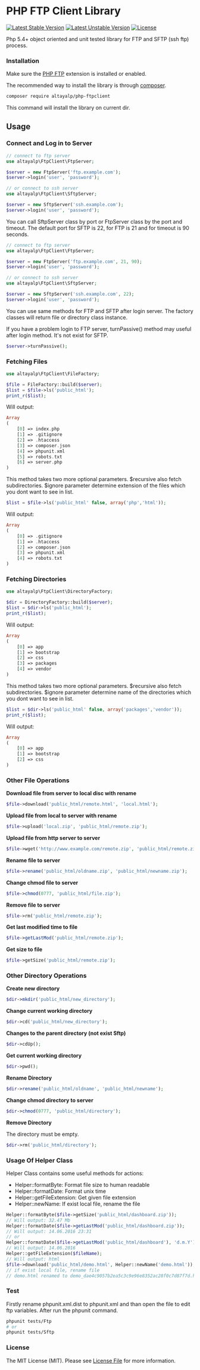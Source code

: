 # PHP FTP Client Library

[![Latest Stable Version](https://poser.pugx.org/altayalp/ftp-client/version)](https://packagist.org/packages/altayalp/test)
[![Latest Unstable Version](https://poser.pugx.org/altayalp/ftp-client/v/unstable)](//packagist.org/packages/altayalp/test)
[![License](https://poser.pugx.org/altayalp/ftp-client/license)](https://packagist.org/packages/altayalp/test)

Php 5.4+ object oriented and unit tested library for FTP and SFTP (ssh ftp) process.

### Installation

Make sure the [PHP FTP](http://php.net/book_ftp) extension is installed or enabled.

The recommended way to install the library is through [composer](https://getcomposer.org/).

```bash
composer require altayalp/php-ftpclient
```

This command will install the library on current dir.

## Usage
### Connect and Log in to Server

```php
// connect to ftp server
use altayalp\FtpClient\FtpServer;

$server = new FtpServer('ftp.example.com');
$server->login('user', 'password');

// or connect to ssh server
use altayalp\FtpClient\SftpServer;

$server = new SftpServer('ssh.example.com');
$server->login('user', 'password');
```

You can call SftpServer class by port or FtpServer class by the port and timeout. The default port for SFTP is 22, for FTP is 21 and for timeout is 90 seconds.

```php
// connect to ftp server
use altayalp\FtpClient\FtpServer;

$server = new FtpServer('ftp.example.com', 21, 90);
$server->login('user', 'password');

// or connect to ssh server
use altayalp\FtpClient\SftpServer;

$server = new SftpServer('ssh.example.com', 22);
$server->login('user', 'password');
```

You can use same methods for FTP and SFTP after login server. The factory classes will return file or directory class instance.

If you have a problem login to FTP server, turnPassive() method may useful after login method. It's not exist for SFTP.

```php
$server->turnPassive();
```

### Fetching Files

```php
use altayalp\FtpClient\FileFactory;

$file = FileFactory::build($server);
$list = $file->ls('public_html');
print_r($list);
```

Will output:

```php
Array
(
    [0] => index.php
    [1] => .gitignore
    [2] => .htaccess
    [3] => composer.json
    [4] => phpunit.xml
    [5] => robots.txt
    [6] => server.php
)
```

This method takes two more optional parameters. $recursive also fetch subdirectories. $ignore parameter determine extension of the files which you dont want to see in list.

```php
$list = $file->ls('public_html' false, array('php','html'));
```

Will output:

```php
Array
(
    [0] => .gitignore
    [1] => .htaccess
    [2] => composer.json
    [3] => phpunit.xml
    [4] => robots.txt
)
```

### Fetching Directories

```php
use altayalp\FtpClient\DirectoryFactory;

$dir = DirectoryFactory::build($server);
$list = $dir->ls('public_html');
print_r($list);
```

Will output:

```php
Array
(
    [0] => app
    [1] => bootstrap
    [2] => css
    [3] => packages
    [4] => vendor
)
```

This method takes two more optional parameters. $recursive also fetch subdirectories. $ignore parameter determine name of the directories which you dont want to see in list.

```php
$list = $dir->ls('public_html' false, array('packages','vendor'));
print_r($list);
```

Will output:

```php
Array
(
    [0] => app
    [1] => bootstrap
    [2] => css
)
```

### Other File Operations

**Download file from server to local disc with rename**

```php
$file->download('public_html/remote.html', 'local.html');
```

**Upload file from local to server with rename**

```php
$file->upload('local.zip', 'public_html/remote.zip');
```

**Upload file from http server to server**

```php
$file->wget('http://www.example.com/remote.zip', 'public_html/remote.zip');
```

**Rename file to server**

```php
$file->rename('public_html/oldname.zip', 'public_html/newname.zip');
```

**Change chmod file to server**

```php
$file->chmod(0777, 'public_html/file.zip');
```

**Remove file to server**

```php
$file->rm('public_html/remote.zip');
```

**Get last modified time to file**

```php
$file->getLastMod('public_html/remote.zip');
```

**Get size to file**

```php
$file->getSize('public_html/remote.zip');
```

### Other Directory Operations

**Create new directory**

```php
$dir->mkdir('public_html/new_directory');
```

**Change current working directory**

```php
$dir->cd('public_html/new_directory');
```

**Changes to the parent directory (not exist Sftp)**

```php
$dir->cdUp();
```

**Get current working directory**

```php
$dir->pwd();
```

**Rename Directory**

```php
$dir->rename('public_html/oldname', 'public_html/newname');
```

**Change chmod directory to server**

```php
$dir->chmod(0777, 'public_html/directory');
```

**Remove Directory**

The directory must be empty.

```php
$dir->rm('public_html/directory');
```

### Usage Of Helper Class
Helper Class contains some useful methods for actions:
* Helper::formatByte: Format file size to human readable
* Helper::formatDate: Format unix time
* Helper::getFileExtension: Get given file extension
* Helper::newName: If exist local file, rename the file

```php
Helper::formatByte($file->getSize('public_html/dashboard.zip'));
// Will output: 32.47 Mb
Helper::formatDate($file->getLastMod('public_html/dashboard.zip'));
// Will output: 14.06.2016 23:31
// or
Helper::formatDate($file->getLastMod('public_html/dashboard'), 'd.m.Y');
// Will output: 14.06.2016
Helper::getFileExtension($fileName);
// Will output: html
$file->download('public_html/demo.html', Helper::newName('demo.html'));
// if exist local file, rename file
// demo.html renamed to demo_dae4c9057b2ea5c3c9e96e8352ac28f0c7d87f7d.html
```

### Test
Firstly rename phpunit.xml.dist to phpunit.xml and than open the file to edit ftp variables. After run the phpunit command.

```bash
phpunit tests/Ftp
# or
phpunit tests/Sftp
```

### License

The MIT License (MIT). Please see [License File](https://github.com/altayalp/php-ftp-client/blob/master/LICENSE) for more information.
